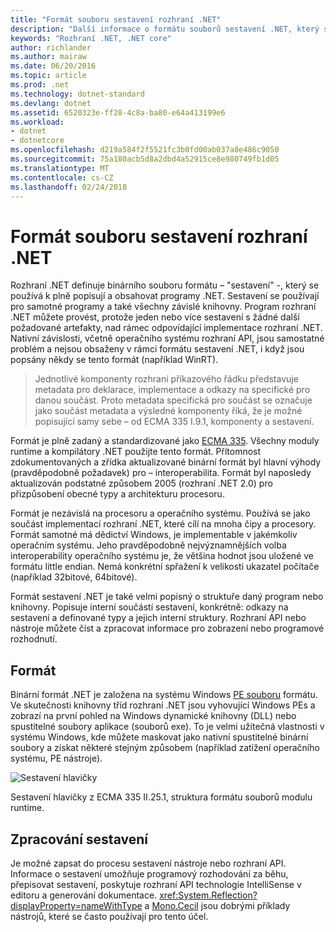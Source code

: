 ```yaml
---
title: "Formát souboru sestavení rozhraní .NET"
description: "Další informace o formátu souborů sestavení .NET, který slouží k označení a obsahovat aplikace .NET a knihovny."
keywords: "Rozhraní .NET, .NET core"
author: richlander
ms.author: mairaw
ms.date: 06/20/2016
ms.topic: article
ms.prod: .net
ms.technology: dotnet-standard
ms.devlang: dotnet
ms.assetid: 6520323e-ff28-4c8a-ba80-e64a413199e6
ms.workload:
- dotnet
- dotnetcore
ms.openlocfilehash: d219a584f2f5521fc3b0fd00ab037a8e486c9050
ms.sourcegitcommit: 75a180acb5d8a2dbd4a52915ce8e980749fb1d05
ms.translationtype: MT
ms.contentlocale: cs-CZ
ms.lasthandoff: 02/24/2018
---
```

# <a name="net-assembly-file-format"></a>Formát souboru sestavení rozhraní .NET

Rozhraní .NET definuje binárního souboru formátu – "sestavení" -, který se používá k plně popisují a obsahovat programy .NET. Sestavení se používají pro samotné programy a také všechny závislé knihovny. Program rozhraní .NET můžete provést, protože jeden nebo více sestavení s žádné další požadované artefakty, nad rámec odpovídající implementace rozhraní .NET. Nativní závislosti, včetně operačního systému rozhraní API, jsou samostatné problém a nejsou obsaženy v rámci formátu sestavení .NET, i když jsou popsány někdy se tento formát (například WinRT).

> Jednotlivé komponenty rozhraní příkazového řádku představuje metadata pro deklarace, implementace a odkazy na specifické pro danou součást. Proto metadata specifická pro součást se označuje jako součást metadata a výsledné komponenty říká, že je možné popisující samy sebe – od ECMA 335 I.9.1, komponenty a sestavení.

Formát je plně zadaný a standardizované jako [ECMA 335](http://www.ecma-international.org/publications/standards/Ecma-335.htm). Všechny moduly runtime a kompilátory .NET použijte tento formát. Přítomnost zdokumentovaných a zřídka aktualizované binární formát byl hlavní výhody (pravděpodobně požadavek) pro – interoperabilita. Formát byl naposledy aktualizován podstatné způsobem 2005 (rozhraní .NET 2.0) pro přizpůsobení obecné typy a architekturu procesoru.

Formát je nezávislá na procesoru a operačního systému. Používá se jako součást implementací rozhraní .NET, které cílí na mnoha čipy a procesory. Formát samotné má dědictví Windows, je implementable v jakémkoliv operačním systému. Jeho pravděpodobně nejvýznamnějších volba interoperability operačního systému je, že většina hodnot jsou uložené ve formátu little endian. Nemá konkrétní spřažení k velikosti ukazatel počítače (například 32bitové, 64bitové).

Formát sestavení .NET je také velmi popisný o struktuře daný program nebo knihovny. Popisuje interní součástí sestavení, konkrétně: odkazy na sestavení a definované typy a jejich interní struktury. Rozhraní API nebo nástroje můžete číst a zpracovat informace pro zobrazení nebo programové rozhodnutí.

## <a name="format"></a>Formát

Binární formát .NET je založena na systému Windows [PE souboru](http://en.wikipedia.org/wiki/Portable_Executable) formátu. Ve skutečnosti knihovny tříd rozhraní .NET jsou vyhovující Windows PEs a zobrazí na první pohled na Windows dynamické knihovny (DLL) nebo spustitelné soubory aplikace (souborů exe). To je velmi užitečná vlastnosti v systému Windows, kde můžete maskovat jako nativní spustitelné binární soubory a získat některé stejným způsobem (například zatížení operačního systému, PE nástroje).

![Sestavení hlavičky](./media/assembly-format/assembly-headers.png)

Sestavení hlavičky z ECMA 335 II.25.1, struktura formátu souborů modulu runtime.

## <a name="processing-the-assemblies"></a>Zpracování sestavení

Je možné zapsat do procesu sestavení nástroje nebo rozhraní API. Informace o sestavení umožňuje programový rozhodování za běhu, přepisovat sestavení, poskytuje rozhraní API technologie IntelliSense v editoru a generování dokumentace. <xref:System.Reflection?displayProperty=nameWithType> a [Mono.Cecil](http://www.mono-project.com/docs/tools+libraries/libraries/Mono.Cecil/) jsou dobrými příklady nástrojů, které se často používají pro tento účel.
